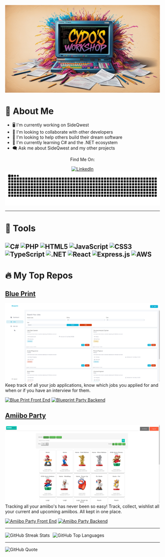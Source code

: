 <picture>
  <img alt="divider" src="./cydosworkshop.jpg" />
</picture>

# 💫 About Me

- 🖥️ I'm currently working on SideQwest
- 👯 I'm looking to collaborate with other developers
- 🤝 I'm looking to help others build their dream software
- 🌱 I'm currently learning C# and the .NET ecosystem
- 🗨️ Ask me about SideQwest and my other projects
  
<div align="center">
  <p>Find Me On:</p>
  <a href="https://linkedin.com/in/cody-stine-dev/">
    <img src="https://img.shields.io/badge/LinkedIn-%230077B5.svg?logo=linkedin&logoColor=white" alt="LinkedIn"/>
  </a>
</div>

<picture>
  <source media="(prefers-color-scheme: dark)" srcset="https://raw.githubusercontent.com/cydoentis/cydoentis/output/github-snake-dark.svg" />
  <source media="(prefers-color-scheme: light)" srcset="https://raw.githubusercontent.com/cydoentis/cydoentis/output/github-snake.svg" />
  <img alt="github-snake" src="https://raw.githubusercontent.com/cydoentis/cydoentis/output/github-snake.svg" />
</picture>

---

# 🧰 Tools

![C#](https://img.shields.io/badge/c%23-%23239120.svg?style=for-the-badge&logo=csharp&logoColor=white)
![PHP](https://img.shields.io/badge/php-%23777BB4.svg?style=for-the-badge&logo=php&logoColor=white)
![HTML5](https://img.shields.io/badge/html5-%23E34F26.svg?style=for-the-badge&logo=html5&logoColor=white)
![JavaScript](https://img.shields.io/badge/javascript-%23323330.svg?style=for-the-badge&logo=javascript&logoColor=%23F7DF1E)
![CSS3](https://img.shields.io/badge/css3-%231572B6.svg?style=for-the-badge&logo=css3&logoColor=white)
![TypeScript](https://img.shields.io/badge/typescript-%23007ACC.svg?style=for-the-badge&logo=typescript&logoColor=white)
![.NET](https://img.shields.io/badge/.NET-5C2D91?style=for-the-badge&logo=.net&logoColor=white)
![React](https://img.shields.io/badge/react-%2320232a.svg?style=for-the-badge&logo=react&logoColor=%2361DAFB)
![Express.js](https://img.shields.io/badge/express.js-%23404d59.svg?style=for-the-badge&logo=express&logoColor=%2361DAFB) 
![AWS](https://img.shields.io/badge/AWS-%23FF9900.svg?style=for-the-badge&logo=amazon-aws&logoColor=white)
---

# 🔥 My Top Repos

## [Blue Print](https://blueprint-nine.vercel.app/login)
![Blue Print](./bg.png)
Keep track of all your job applications, know which jobs you applied for and when or if you have an interview for them.

[![Blue Print Front End](https://custom-icon-badges.demolab.com/badge/-Frontend-green?style=for-the-badge&logoColor=white&logo=repo)](https://github.com/CydoEntis/blueprint-client)
[![Blueprint Party Backend](https://custom-icon-badges.demolab.com/badge/-Backend-yellow?style=for-the-badge&logoColor=white&logo=repo)](https://github.com/CydoEntis/blueprint-api)

## [Amiibo Party](https://amiibo-party-frontend.vercel.app/)
![Amiibo Party](./amiibo-list.png)
Tracking all your amiibo's has never been so easy! Track, collect, wishlist all your current and upcoming amiibos. All kept in one place.

[![Amiibo Party Front End](https://custom-icon-badges.demolab.com/badge/-Frontend-green?style=for-the-badge&logoColor=white&logo=repo)](https://github.com/CydoEntis/amiibo-party-frontend)
[![Amiibo Party Backend](https://custom-icon-badges.demolab.com/badge/-Backend-yellow?style=for-the-badge&logoColor=white&logo=repo)](https://github.com/CydoEntis/amiibo-party-backend)

---
<div style="display: flex; gap: 10px;">
   <div>
    <img src="https://github-readme-streak-stats.herokuapp.com/?user=CydoEntis&theme=monokai&hide_border=false" alt="GitHub Streak Stats" style="height: 200px;"/>
   </div>
  <div>
      <img src="https://github-readme-stats.vercel.app/api/top-langs/?username=CydoEntis&theme=monokai&hide_border=false&include_all_commits=false&count_private=false&layout=compact" alt="GitHub Top Languages" style="height: 200px;"/>
  </div>
</div>

---

![GitHub Quote](https://quotes-github-readme.vercel.app/api?type=horizontal&theme=dark)


